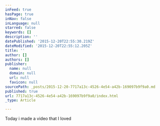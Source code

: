 ```yaml
---
inFeed: true
hasPage: true
inNav: false
inLanguage: null
starred: false
keywords: []
description: ''
datePublished: '2015-12-20T22:55:30.219Z'
dateModified: '2015-12-20T22:55:12.205Z'
title: ''
author: []
authors: []
publisher:
  name: null
  domain: null
  url: null
  favicon: null
sourcePath: _posts/2015-12-20-7717a13c-4526-4e54-a42b-169097b9f9a0.md
published: true
url: 7717a13c-4526-4e54-a42b-169097b9f9a0/index.html
_type: Article

---
```

Today i made a video that I loved